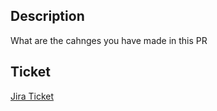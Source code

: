 ## Description

What are the cahnges you have made in this PR

## Ticket
[Jira Ticket](scheme://domain/id/{TICKET-ID})